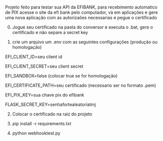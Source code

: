 Projeto feito para testar sua API da EFIBANK, para recebimento automatico de PIX
acesse o site da efi bank pelo computador, vá em aplicações e gere uma nova aplicação com as autorizaões necessarias e pegue o certificado

0. Jogue seu certificado na pasta do conversor e executa o .bat, 
gere o certificado e não separe a secret key

1. crie um arquivo um .env com as seguintes configurações (produção ou homologação)

EFI_CLIENT_ID=seu client id

EFI_CLIENT_SECRET=seu client secret

EFI_SANDBOX=false (colocar true se for homologação)

EFI_CERTIFICATE_PATH=seu certificado (necessario ser no formato .pem)

EFI_PIX_KEY=sua chave pix do efibank

FLASK_SECRET_KEY=senhafortealeatoriatmj

2. Colocar o certificado na raiz do projeto 

3. pip install -r requirements.txt

4. python webhooktest.py